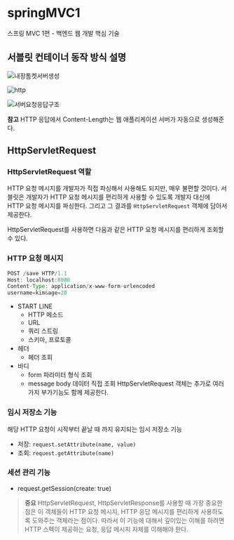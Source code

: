# springMVC1
스프링 MVC 1편 - 백엔드 웹 개발 핵심 기술

## 서블릿 컨테이너 동작 방식 설명

![내장톰켓서버생성](https://user-images.githubusercontent.com/77770531/170204261-ad9c9b69-c747-4200-8b32-f46967efda89.png)

![http](https://user-images.githubusercontent.com/77770531/170204286-b3712297-4d73-42c3-b4b3-3e3664b325ea.png)

![서버요청응답구조](https://user-images.githubusercontent.com/77770531/170204304-fffaeb81-0356-4066-a9f1-a0313f655fa8.png)

**참고**
HTTP 응답에서 Content-Length는 웹 애플리케이션 서버가 자동으로 생성해준다.

## HttpServletRequest

### HttpServletRequest 역할
HTTP 요청 메시지를 개발자가 직접 파싱해서 사용해도 되지만, 매우 불편할 것이다. 
서블릿은 개발자가 HTTP 요청 메시지를 편리하게 사용할 수 있도록 개발자 대신에 HTTP 요청 메시지를 파싱한다. 그리고 그 결과를 `HttpServletRequest` 객체에 담아서 제공한다.

HttpServletRequest를 사용하면 다음과 같은 HTTP 요청 메시지를 편리하게 조회할 수 있다.

### HTTP 요청 메시지
``` java
POST /save HTTP/1.1
Host: localhost:8080
Content-Type: application/x-www-form-urlencoded
username=kim&age=20
```

- START LINE
  - HTTP 메소드
  - URL
  - 쿼리 스트링
  - 스키마, 프로토콜
- 헤더
  - 헤더 조회
- 바디
  - form 파라미터 형식 조회
  - message body 데이터 직접 조회
HttpServletRequest 객체는 추가로 여러가지 부가기능도 함께 제공한다.

### 임시 저장소 기능
해당 HTTP 요청이 시작부터 끝날 때 까지 유지되는 임시 저장소 기능
  - 저장: `request.setAttribute(name, value)`
  - 조회: `request.getAttribute(name)`
### 세션 관리 기능
- request.getSession(create: true)
> **중요**
> HttpServletRequest, HttpServletResponse를 사용할 때 가장 중요한 점은 이 객체들이 HTTP 요청 메시지, 
> HTTP 응답 메시지를 편리하게 사용하도록 도와주는 객체라는 점이다. 따라서 이 기능에 대해서 깊이있는 이해를 하려면 HTTP 스펙이 제공하는 요청, 응답 메시지 자체를 이해해야 한다.

